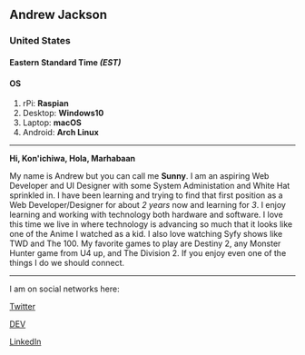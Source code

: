 ## Andrew Jackson

### United States

#### Eastern Standard Time *(EST)*

#### OS

1. rPi: **Raspian**
2. Desktop: **Windows10**
3. Laptop: **macOS**
4. Android: **Arch Linux**

---

**Hi, Kon'ichiwa, Hola, Marhabaan**

My name is Andrew but you can call me **Sunny**. 
I am an aspiring Web Developer and UI Designer with some System Administation and White Hat sprinkled in.
I have been learning and trying to find that first position as a Web Developer/Designer for about *2 years* now and learning for *3*.
I enjoy learning and working with technology both hardware and software. I love this time we live in where technology is
advancing so much that it looks like one of the Anime I watched as a kid. I also love watching Syfy shows like TWD and The 100.
My favorite games to play are Destiny 2, any Monster Hunter game from U4 up, and The Division 2. If you enjoy even one of the things I do we should connect.

---

I am on social networks here:

[Twitter](twitter.com/Andrewz_os)

[DEV](dev.to/andrewzos)

[LinkedIn](linkedin.com/in/andrewzos/)
